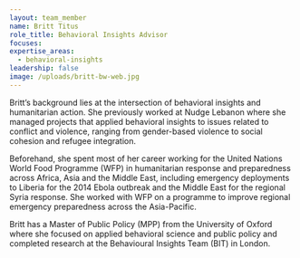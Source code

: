 ```yaml
---
layout: team_member
name: Britt Titus
role_title: Behavioral Insights Advisor
focuses:
expertise_areas:
  - behavioral-insights
leadership: false
image: /uploads/britt-bw-web.jpg
---
```


Britt’s background lies at the intersection of behavioral insights and humanitarian action. She previously worked at Nudge Lebanon where she managed projects that applied behavioral insights to issues related to conflict and violence, ranging from gender-based violence to social cohesion and refugee integration.

Beforehand, she spent most of her career working for the United Nations World Food Programme (WFP) in humanitarian response and preparedness across Africa, Asia and the Middle East, including emergency deployments to Liberia for the 2014 Ebola outbreak and the Middle East for the regional Syria response. She worked with WFP on a programme to improve regional emergency preparedness across the Asia-Pacific.

Britt has a Master of Public Policy (MPP) from the University of Oxford where she focused on applied behavioral science and public policy and completed research at the Behavioural Insights Team (BIT) in London.